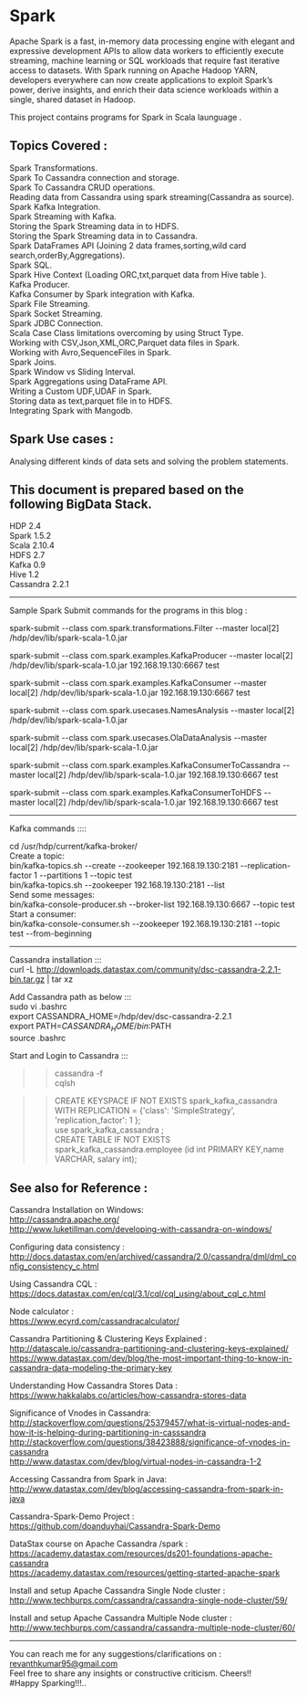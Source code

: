 # Spark
Apache Spark is a fast, in-memory data processing engine with elegant and expressive development APIs to allow data workers to efficiently execute streaming, machine learning or SQL workloads that require fast iterative access to datasets. With Spark running on Apache Hadoop YARN, developers everywhere can now create applications to exploit Spark’s power, derive insights, and enrich their data science workloads within a single, shared dataset in Hadoop.

This project contains programs for Spark in Scala launguage .

Topics Covered :     
----------------

  Spark Transformations.   
Spark To Cassandra connection and storage.       
Spark To Cassandra CRUD operations.              
Reading data from Cassandra using spark streaming(Cassandra as source).                
Spark Kafka Integration.       
Spark Streaming with Kafka.     
Storing the Spark Streaming data in to HDFS.      
Storing the Spark Streaming data in to Cassandra.       
Spark DataFrames API (Joining 2 data frames,sorting,wild card search,orderBy,Aggregations).         
Spark SQL.      
Spark Hive Context (Loading ORC,txt,parquet data from Hive table ).     
Kafka Producer.     
Kafka Consumer by Spark integration with Kafka.     
Spark File Streaming.     
Spark Socket Streaming.     
Spark JDBC Connection.      
Scala Case Class limitations overcoming by using Struct Type.     
Working with CSV,Json,XML,ORC,Parquet data files in Spark.     
Working with Avro,SequenceFiles in Spark.                    
Spark Joins.      
Spark Window vs Sliding Interval.                            
Spark Aggregations using DataFrame API.   
Writing a Custom UDF,UDAF in Spark.                 
Storing data as text,parquet file in to HDFS.     
Integrating Spark with Mangodb.             

Spark Use cases :
----------------
Analysing different kinds of data sets and solving the problem statements.  

  
This document is prepared based on the following BigData Stack.    
---------------------------------------------------------------
HDP 2.4           
Spark 1.5.2          
Scala 2.10.4             
HDFS 2.7             
Kafka 0.9              
Hive 1.2                        
Cassandra 2.2.1                      

------------------------------------------------------------------------------------------------------------------------------------- 

Sample Spark Submit commands for the programs in this blog :             

spark-submit --class com.spark.transformations.Filter --master local[2] /hdp/dev/lib/spark-scala-1.0.jar  

spark-submit --class com.spark.examples.KafkaProducer --master local[2] /hdp/dev/lib/spark-scala-1.0.jar 192.168.19.130:6667 test  

spark-submit --class com.spark.examples.KafkaConsumer --master local[2] /hdp/dev/lib/spark-scala-1.0.jar 192.168.19.130:6667 test

spark-submit --class com.spark.usecases.NamesAnalysis --master local[2] /hdp/dev/lib/spark-scala-1.0.jar            

spark-submit --class com.spark.usecases.OlaDataAnalysis --master local[2] /hdp/dev/lib/spark-scala-1.0.jar        

spark-submit --class com.spark.examples.KafkaConsumerToCassandra --master local[2] /hdp/dev/lib/spark-scala-1.0.jar 192.168.19.130:6667 test                                      

spark-submit --class com.spark.examples.KafkaConsumerToHDFS --master local[2] /hdp/dev/lib/spark-scala-1.0.jar 192.168.19.130:6667 test                         


--------------------------------------------------------------------------------------------------------------------------------------
Kafka commands ::::

cd /usr/hdp/current/kafka-broker/                 
Create a topic:                          
bin/kafka-topics.sh --create --zookeeper 192.168.19.130:2181 --replication-factor 1 --partitions 1 --topic test              
bin/kafka-topics.sh --zookeeper 192.168.19.130:2181 --list                    
Send some messages:               
bin/kafka-console-producer.sh --broker-list 192.168.19.130:6667 --topic test                       
Start a consumer:                    
bin/kafka-console-consumer.sh --zookeeper 192.168.19.130:2181 --topic test --from-beginning                

--------------------------------------------------------------------------------------------------------------------------------------
Cassandra installation :::     
curl -L http://downloads.datastax.com/community/dsc-cassandra-2.2.1-bin.tar.gz | tar xz   

Add Cassandra path as below :::    
sudo vi .bashrc             
export CASSANDRA_HOME=/hdp/dev/dsc-cassandra-2.2.1                   
export PATH=$CASSANDRA_HOME/bin:$PATH                      
source .bashrc                 

Start and Login to Cassandra :::             
>>cassandra -f                                       
>>cqlsh                                 

>>CREATE KEYSPACE IF NOT EXISTS spark_kafka_cassandra WITH REPLICATION = {'class': 'SimpleStrategy', 'replication_factor': 1 };     
>>use spark_kafka_cassandra ;                             
>>CREATE TABLE IF NOT EXISTS spark_kafka_cassandra.employee (id int PRIMARY KEY,name VARCHAR, salary int);                

See also for Reference :      
------------------------
Cassandra Installation on Windows:                                         
http://cassandra.apache.org/                                                
http://www.luketillman.com/developing-with-cassandra-on-windows/        

Configuring data consistency :                    
http://docs.datastax.com/en/archived/cassandra/2.0/cassandra/dml/dml_config_consistency_c.html                                          

Using Cassandra CQL :                                                 
https://docs.datastax.com/en/cql/3.1/cql/cql_using/about_cql_c.html                                                

Node calculator :                                                
https://www.ecyrd.com/cassandracalculator/                                                

Cassandra Partitioning & Clustering Keys Explained :                                                
http://datascale.io/cassandra-partitioning-and-clustering-keys-explained/                                                
https://www.datastax.com/dev/blog/the-most-important-thing-to-know-in-cassandra-data-modeling-the-primary-key            

Understanding How Cassandra Stores Data :                                            
https://www.hakkalabs.co/articles/how-cassandra-stores-data                                           

Significance of Vnodes in Cassandra:                                           
http://stackoverflow.com/questions/25379457/what-is-virtual-nodes-and-how-it-is-helping-during-partitioning-in-casssandra           
http://stackoverflow.com/questions/38423888/significance-of-vnodes-in-cassandra                                                      
http://www.datastax.com/dev/blog/virtual-nodes-in-cassandra-1-2                                            

Accessing Cassandra from Spark in Java:                                                 
http://www.datastax.com/dev/blog/accessing-cassandra-from-spark-in-java                                                

Cassandra-Spark-Demo Project :
https://github.com/doanduyhai/Cassandra-Spark-Demo                                                 

DataStax course  on  Apache Cassandra /spark :                                                
https://academy.datastax.com/resources/ds201-foundations-apache-cassandra                                                 
https://academy.datastax.com/resources/getting-started-apache-spark                                                 
                                       
Install and setup Apache Cassandra Single Node cluster   :                                                                                http://www.techburps.com/cassandra/cassandra-single-node-cluster/59/         

Install and setup Apache Cassandra Multiple Node cluster :                                                               http://www.techburps.com/cassandra/cassandra-multiple-node-cluster/60/

------------------------------------------------------------------------------------------------------------------------------------     

You can reach me for any suggestions/clarifications on  : revanthkumar95@gmail.com                                              
Feel free to share any insights or constructive criticism. Cheers!!                                                           
#Happy Sparking!!!..  



